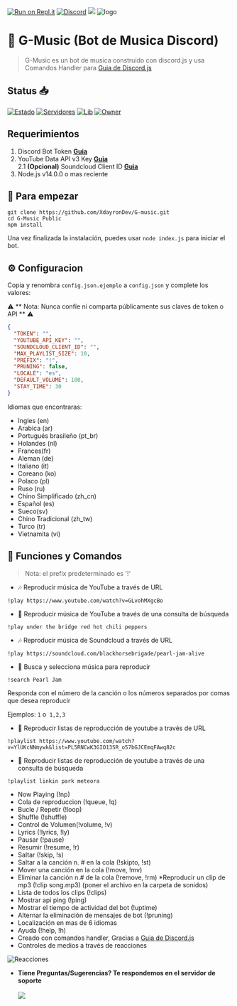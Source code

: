 [![Run on Repl.it](https://repl.it/badge/github/DeltaCoderr/KarmaBot)](https://repl.it/github/XdayronDev/G-Music)
[![Discord](https://img.shields.io/discord/658113349384667198.svg?label=&logo=discord&logoColor=ffffff&color=7389D8&labelColor=6A7EC2)](https://discord.gg/e9E8zBYXJf)
[![](https://img.shields.io/badge/discord.js-v12.0.0--dev-blue.svg?logo=npm)](https://discord.js.org/#/)
![logo](https://i.imgur.com/73OfCtg.png)

# 🤖 G-Music (Bot de Musica Discord)
> G-Music es un bot de musica construido con discord.js y usa Comandos  Handler para [Guia de Discord.js](https://discordjs.guide)

## Status 📥

[![Estado](https://top.gg/api/widget/status/863573454920613929.svg)](https://top.gg/bot/863573454920613929)
[![Servidores](https://top.gg/api/widget/servers/863573454920613929.svg)](https://top.gg/bot/863573454920613929)
[![Lib](https://top.gg/api/widget/lib/863573454920613929.svg)](https://top.gg/bot/863573454920613929)
[![Owner](https://top.gg/api/widget/owner/863573454920613929.svg)](https://top.gg/bot/863573454920613929)

## Requerimientos

1. Discord Bot Token **[Guia](https://portalmybot.com/guia/mybot/cuenta-discord)**
2. YouTube Data API v3 Key **[Guia](https://developers.google.com/youtube/v3/getting-started)**  
2.1 **(Opcional)** Soundcloud Client ID **[Guia](https://github.com/zackradisic/node-soundcloud-downloader#client-id)**
3. Node.js v14.0.0 o mas reciente

## 🚀 Para empezar



```
git clone https://github.com/XdayronDev/G-music.git
cd G-Music Public
npm install
```

Una vez finalizada la instalación, puedes usar `node index.js` para iniciar el bot.

## ⚙️ Configuracion

Copia y renombra `config.json.ejemplo` a `config.json` y complete los valores:

⚠️ ** Nota: Nunca confíe ni comparta públicamente sus claves de token o API ** ⚠️

```json
{
  "TOKEN": "",
  "YOUTUBE_API_KEY": "",
  "SOUNDCLOUD_CLIENT_ID": "",
  "MAX_PLAYLIST_SIZE": 10,
  "PREFIX": "!",
  "PRUNING": false,
  "LOCALE": "es",
  "DEFAULT_VOLUME": 100,
  "STAY_TIME": 30
}
```

Idiomas que encontraras:
- Ingles (en)
- Arabica (ar)
- Portugués brasileño (pt_br)
- Holandes (nl)
- Frances(fr)
- Aleman (de)
- Italiano (it)
- Coreano (ko)
- Polaco (pl)
- Ruso (ru)
- Chino Simplificado (zh_cn)
- Español (es)
- Sueco(sv)
- Chino Tradicional (zh_tw)
- Turco (tr)
- Vietnamita (vi)


## 📝 Funciones y Comandos

> Nota: el prefix predeterminado es '!'

* 🎶 Reproducir música de YouTube a través de URL

`!play https://www.youtube.com/watch?v=GLvohMXgcBo`

* 🔎 Reproducir música de YouTube a través de una consulta de búsqueda

`!play under the bridge red hot chili peppers`

* 🎶 Reproducir música de Soundcloud a través de URL

`!play https://soundcloud.com/blackhorsebrigade/pearl-jam-alive`

* 🔎 Busca y selecciona música para reproducir

`!search Pearl Jam`

Responda con el número de la canción o los números separados por comas que desea reproducir

Ejemplos: `1` o` 1,2,3`

* 📃 Reproducir listas de reproducción de youtube a través de URL

`!playlist https://www.youtube.com/watch?v=YlUKcNNmywk&list=PL5RNCwK3GIO13SR_o57bGJCEmqFAwq82c`

* 🔎 Reproducir listas de reproducción de youtube a través de una consulta de búsqueda

`!playlist linkin park meteora`
* Now Playing (!np)
* Cola de reproduccion (!queue, !q)
* Bucle / Repetir (!loop)
* Shuffle (!shuffle)
* Control de Volumen(!volume, !v)
* Lyrics (!lyrics, !ly)
* Pausar (!pause)
* Resumir (!resume, !r)
* Saltar (!skip, !s)
* Saltar a la canción n. # en la cola (!skipto, !st)
* Mover una canción en la cola (!move, !mv)
* Eliminar la canción n.# de la cola (!remove, !rm)
*Reproducir un clip de mp3 (!clip song.mp3) (poner el archivo en la carpeta de sonidos)
* Lista de todos los clips (!clips)
* Mostrar api ping (!ping)
* Mostrar el tiempo de actividad del bot (!uptime)
* Alternar la eliminación de mensajes de bot (!pruning)
* Localización en mas de 6 idiomas
* Ayuda (!help, !h)
* Creado con comandos handler, Gracias a [Guia de Discord.js](https://portalmybot.com/guia/mybot/inicio)
* Controles de medios a través de reacciones

![Reacciones](https://i.imgur.com/ptTCcS4.png)
* **Tiene Preguntas/Sugerencias? Te respondemos en el servidor de soporte**
</br></br>
<a href="https://discord.gg/e9E8zBYXJf"><img src="https://invidget.switchblade.xyz/e9E8zBYXJf"/></a>
<br><br>
